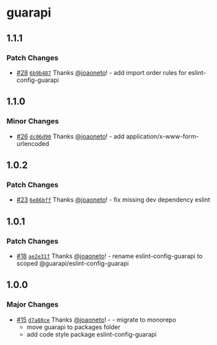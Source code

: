 # guarapi

## 1.1.1

### Patch Changes

- [#28](https://github.com/guarapi/guarapi/pull/28) [`6b9b487`](https://github.com/guarapi/guarapi/commit/6b9b48740865d9cdb246081273202209d32542d3) Thanks [@joaoneto](https://github.com/joaoneto)! - add import order rules for eslint-config-guarapi

## 1.1.0

### Minor Changes

- [#26](https://github.com/guarapi/guarapi/pull/26) [`dc06d90`](https://github.com/guarapi/guarapi/commit/dc06d903a486bd36969ef47d0de5cd4a6f2ee4fa) Thanks [@joaoneto](https://github.com/joaoneto)! - add application/x-www-form-urlencoded

## 1.0.2

### Patch Changes

- [#23](https://github.com/guarapi/guarapi/pull/23) [`6e86bff`](https://github.com/guarapi/guarapi/commit/6e86bffca617a60a771226d731d88a938a685778) Thanks [@joaoneto](https://github.com/joaoneto)! - fix missing dev dependency eslint

## 1.0.1

### Patch Changes

- [#18](https://github.com/guarapi/guarapi/pull/18) [`ae2e31f`](https://github.com/guarapi/guarapi/commit/ae2e31fb7797264a80538ae6e22fd5123c64ab2f) Thanks [@joaoneto](https://github.com/joaoneto)! - rename eslint-config-guarapi to scoped @guarapi/eslint-config-guarapi

## 1.0.0

### Major Changes

- [#15](https://github.com/guarapi/guarapi/pull/15) [`d7a80ce`](https://github.com/guarapi/guarapi/commit/d7a80ce888e975ef3bbeb1078a157f22d4acd69a) Thanks [@joaoneto](https://github.com/joaoneto)! - - migrate to monorepo
  - move guarapi to packages folder
  - add code style package eslint-config-guarapi
